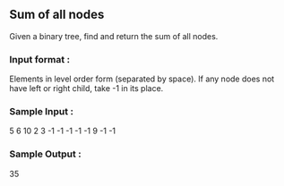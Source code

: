 ## Sum of all nodes
Given a binary tree, find and return the sum of all nodes.
### Input format :

Elements in level order form (separated by space). If any node does not have left or right child, take -1 in its place.

### Sample Input :
5 6 10 2 3 -1 -1 -1 -1 -1 9 -1 -1
### Sample Output :
35